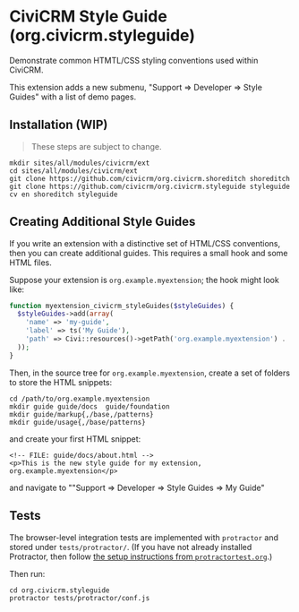 # CiviCRM Style Guide (org.civicrm.styleguide)

Demonstrate common HTMTL/CSS styling conventions used within CiviCRM.

This extension adds a new submenu, "Support => Developer => Style Guides"
with a list of demo pages.

## Installation (WIP)

> These steps are subject to change.

```
mkdir sites/all/modules/civicrm/ext
cd sites/all/modules/civicrm/ext
git clone https://github.com/civicrm/org.civicrm.shoreditch shoreditch
git clone https://github.com/civicrm/org.civicrm.styleguide styleguide
cv en shoreditch styleguide
```

## Creating Additional Style Guides

If you write an extension with a distinctive set of HTML/CSS conventions,
then you can create additional guides. This requires a small hook and some HTML files.

Suppose your extension is `org.example.myextension`; the hook might look like:

```php
function myextension_civicrm_styleGuides($styleGuides) {
  $styleGuides->add(array(
    'name' => 'my-guide',
    'label' => ts('My Guide'),
    'path' => Civi::resources()->getPath('org.example.myextension') . '/guide',
  ));
}
```

Then, in the source tree for `org.example.myextension`, create a set of folders
to store the HTML snippets:

```
cd /path/to/org.example.myextension
mkdir guide guide/docs  guide/foundation
mkdir guide/markup{,/base,/patterns}
mkdir guide/usage{,/base/patterns}
```

and create your first HTML snippet:

```
<!-- FILE: guide/docs/about.html -->
<p>This is the new style guide for my extension, org.example.myextension</p>
```

and navigate to ""Support => Developer => Style Guides => My Guide"

## Tests

The browser-level integration tests are implemented with `protractor` and stored
under `tests/protractor/`.  (If you have not already installed Protractor, then
follow [the setup instructions from `protractortest.org`](http://www.protractortest.org/).)

Then run:

```
cd org.civicrm.styleguide
protractor tests/protractor/conf.js
```
